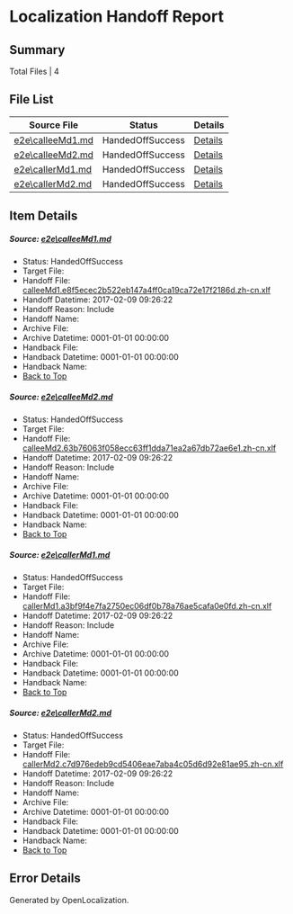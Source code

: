 # <a name='report-top'></a> Localization Handoff Report

## Summary
 Total Files | 4

## File List
 Source File | Status | Details 
 ----------- | ------ | ------- 
 [e2e\calleeMd1.md](https://github.com/OpenLocalizationTestOrg/ol-test0/blob/57e64743a380a332be9dd99ec9758503f610dc96/e2e/calleeMd1.md) | HandedOffSuccess | [Details](#3a6625e50ede08c5d75125858639a579dd3e80f61)
 [e2e\calleeMd2.md](https://github.com/OpenLocalizationTestOrg/ol-test0/blob/57e64743a380a332be9dd99ec9758503f610dc96/e2e/calleeMd2.md) | HandedOffSuccess | [Details](#683080d5b913ad39bda921c846d581a09ca459932)
 [e2e\callerMd1.md](https://github.com/OpenLocalizationTestOrg/ol-test0/blob/57e64743a380a332be9dd99ec9758503f610dc96/e2e/callerMd1.md) | HandedOffSuccess | [Details](#a2058941b47e776afff010f5221c2fbaed63ad9a3)
 [e2e\callerMd2.md](https://github.com/OpenLocalizationTestOrg/ol-test0/blob/57e64743a380a332be9dd99ec9758503f610dc96/e2e/callerMd2.md) | HandedOffSuccess | [Details](#c4a3b45789413afa5b7178e700b38c506f63fd644)

## Item Details
##### <a name='3a6625e50ede08c5d75125858639a579dd3e80f61'></a> Source: [e2e\calleeMd1.md](https://github.com/OpenLocalizationTestOrg/ol-test0/blob/57e64743a380a332be9dd99ec9758503f610dc96/e2e/calleeMd1.md)
* Status: HandedOffSuccess
* Target File: 
* Handoff File: [calleeMd1.e8f5ecec2b522eb147a4ff0ca19ca72e17f2186d.zh-cn.xlf](https://github.com/OpenLocalizationTestOrg/ol-test0-handoff/blob/6058748157e99b3c40689fffd2912d4dade75cbe/ol-handoff/OpenLocalizationTestOrg/ol-test0-zhcn/shujia/ht/calleeMd1.e8f5ecec2b522eb147a4ff0ca19ca72e17f2186d.zh-cn.xlf)
* Handoff Datetime: 2017-02-09 09:26:22
* Handoff Reason: Include
* Handoff Name: 
* Archive File: 
* Archive Datetime: 0001-01-01 00:00:00
* Handback File: 
* Handback Datetime: 0001-01-01 00:00:00
* Handback Name: 
* [Back to Top](#report-top)

##### <a name='683080d5b913ad39bda921c846d581a09ca459932'></a> Source: [e2e\calleeMd2.md](https://github.com/OpenLocalizationTestOrg/ol-test0/blob/57e64743a380a332be9dd99ec9758503f610dc96/e2e/calleeMd2.md)
* Status: HandedOffSuccess
* Target File: 
* Handoff File: [calleeMd2.63b76063f058ecc63ff1dda71ea2a67db72ae6e1.zh-cn.xlf](https://github.com/OpenLocalizationTestOrg/ol-test0-handoff/blob/6058748157e99b3c40689fffd2912d4dade75cbe/ol-handoff/OpenLocalizationTestOrg/ol-test0-zhcn/shujia/ht/calleeMd2.63b76063f058ecc63ff1dda71ea2a67db72ae6e1.zh-cn.xlf)
* Handoff Datetime: 2017-02-09 09:26:22
* Handoff Reason: Include
* Handoff Name: 
* Archive File: 
* Archive Datetime: 0001-01-01 00:00:00
* Handback File: 
* Handback Datetime: 0001-01-01 00:00:00
* Handback Name: 
* [Back to Top](#report-top)

##### <a name='a2058941b47e776afff010f5221c2fbaed63ad9a3'></a> Source: [e2e\callerMd1.md](https://github.com/OpenLocalizationTestOrg/ol-test0/blob/57e64743a380a332be9dd99ec9758503f610dc96/e2e/callerMd1.md)
* Status: HandedOffSuccess
* Target File: 
* Handoff File: [callerMd1.a3bf9f4e7fa2750ec06df0b78a76ae5cafa0e0fd.zh-cn.xlf](https://github.com/OpenLocalizationTestOrg/ol-test0-handoff/blob/6058748157e99b3c40689fffd2912d4dade75cbe/ol-handoff/OpenLocalizationTestOrg/ol-test0-zhcn/shujia/ht/callerMd1.a3bf9f4e7fa2750ec06df0b78a76ae5cafa0e0fd.zh-cn.xlf)
* Handoff Datetime: 2017-02-09 09:26:22
* Handoff Reason: Include
* Handoff Name: 
* Archive File: 
* Archive Datetime: 0001-01-01 00:00:00
* Handback File: 
* Handback Datetime: 0001-01-01 00:00:00
* Handback Name: 
* [Back to Top](#report-top)

##### <a name='c4a3b45789413afa5b7178e700b38c506f63fd644'></a> Source: [e2e\callerMd2.md](https://github.com/OpenLocalizationTestOrg/ol-test0/blob/57e64743a380a332be9dd99ec9758503f610dc96/e2e/callerMd2.md)
* Status: HandedOffSuccess
* Target File: 
* Handoff File: [callerMd2.c7d976edeb9cd5406eae7aba4c05d6d92e81ae95.zh-cn.xlf](https://github.com/OpenLocalizationTestOrg/ol-test0-handoff/blob/6058748157e99b3c40689fffd2912d4dade75cbe/ol-handoff/OpenLocalizationTestOrg/ol-test0-zhcn/shujia/ht/callerMd2.c7d976edeb9cd5406eae7aba4c05d6d92e81ae95.zh-cn.xlf)
* Handoff Datetime: 2017-02-09 09:26:22
* Handoff Reason: Include
* Handoff Name: 
* Archive File: 
* Archive Datetime: 0001-01-01 00:00:00
* Handback File: 
* Handback Datetime: 0001-01-01 00:00:00
* Handback Name: 
* [Back to Top](#report-top)


## Error Details

Generated by OpenLocalization.
